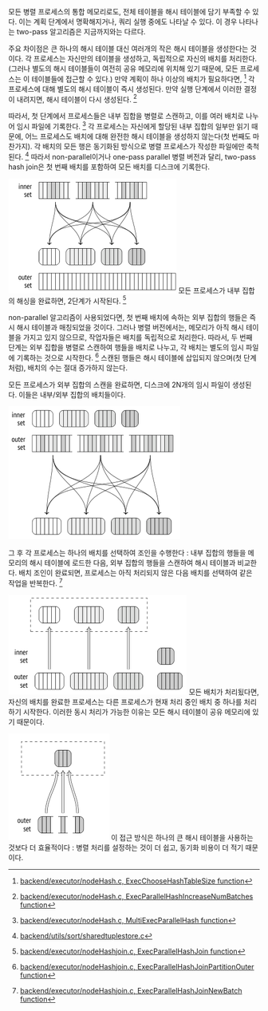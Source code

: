 
모든 병렬 프로세스의 통합 메모리로도, 전체 테이블을 해시 테이블에 담기 부족할 수 있다. 이는 계획 단계에서 명확해지거나, 쿼리 실행 중에도 나타날 수 있다.
이 경우 나타나는 two-pass 알고리즘은 지금까지와는 다르다.

주요 차이점은 큰 하나의 해시 테이블 대신 여러개의 작은 해시 테이블을 생성한다는 것이다.
각 프로세스는 자신만의 테이블을 생성하고, 독립적으로 자신의 배치를 처리한다. (그러나 별도의 해시 테이블들이 여전히 공유 메모리에 위치해 있기 때문에, 모든 프로세스는 이 테이블들에 접근할 수 있다.)
만약 계획이 하나 이상의 배치가 필요하다면, [^1] 각 프로세스에 대해 별도의 해시 테이블이 즉시 생성된다. 만약 실행 단계에서 이러한 결정이 내려지면, 해시 테이블이 다시 생성된다. [^2]

따라서, 첫 단계에서 프로세스들은 내부 집합을 병렬로 스캔하고, 이를 여러 배치로 나누어 임시 파일에 기록한다. [^3] 각 프로세스는 자신에게 할당된 내부 집합의 일부만 읽기 때문에, 어느 프로세스도 배치에 대해 완전한 해시 테이블을 생성하지 않는다(첫 번째도 마찬가지).
각 배치의 모든 행은 동기화된 방식으로 병렬 프로세스가 작성한 파일에만 축척된다. [^4] 따라서 non-parallel이거나 one-pass parallel 병렬 버전과 달리, two-pass hash join은 첫 번째 배치를 포함하여 모든 배치를 디스크에 기록한다.

![400](_static/Pasted%20image%2020241024100433.png)
모든 프로세스가 내부 집합의 해싱을 완료하면, 2단계가 시작된다. [^5]

non-parallel 알고리즘이 사용되었다면, 첫 번째 배치에 속하는 외부 집합의 행들은 즉시 해시 테이블과 매칭되었을 것이다. 그러나 병렬 버전에서는, 메모리가 아직 해시 테이블을 가지고 있지 않으므로, 작업자들은 배치를 독립적으로 처리한다.
따라서, 두 번째 단계는 외부 집합을 병렬로 스캔하여 행들을 배치로 나누고, 각 배치는 별도의 임시 파일에 기록하는 것으로 시작한다. [^6]
스캔된 행들은 해시 테이블에 삽입되지 않으며(첫 단계처럼), 배치의 수는 절대 증가하지 않는다.

모든 프로세스가 외부 집합의 스캔을 완료하면, 디스크에 2N개의 임시 파일이 생성된다. 이들은 내부/외부 집합의 배치들이다.

![400](_static/Pasted%20image%2020241024101100.png)


그 후 각 프로세스는 하나의 배치를 선택하여 조인을 수행한다 : 내부 집합의 행들을 메모리의 해시 테이블에 로드한 다음, 외부 집합의  행들을 스캔하여 해시 테이블과 비교한다.
배치 조인이 완료되면, 프로세스는 아직 처리되지 않은 다음 배치를 선택하여 같은 작업을 반복한다. [^7]

![400](_static/Pasted%20image%2020241024101418.png)
모든 배치가 처리됬다면, 자신의 배치를 완료한 프로세스는 다른 프로세스가 현재 처리 중인 배치 중 하나를 처리하기 시작한다. 이러한 동시 처리가 가능한 이유는 모든 해시 테이블이 공유 메모리에 있기 때문이다.

![200](_static/Pasted%20image%2020241024101559.png)
이 접근 방식은 하나의 큰 해시 테이블을 사용하는 것보다 더 효율적이다 : 병렬 처리를 설정하는 것이 더 쉽고, 동기화 비용이 더 적기 때문이다.



[^1]:[backend/executor/nodeHash.c, ExecChooseHashTableSize function](https://git.postgresql.org/gitweb/?p=postgresql.git;a=blob;f=src/backend/executor/nodeHash.c;hb=REL_14_STABLE)
[^2]:[backend/executor/nodeHash.c, ExecParallelHashIncreaseNumBatches function](https://git.postgresql.org/gitweb/?p=postgresql.git;a=blob;f=src/backend/executor/nodeHash.c;hb=REL_14_STABLE)
[^3]:[backend/executor/nodeHash.c, MultiExecParallelHash function](https://git.postgresql.org/gitweb/?p=postgresql.git;a=blob;f=src/backend/executor/nodeHash.c;hb=REL_14_STABLE)
[^4]:[backend/utils/sort/sharedtuplestore.c](https://git.postgresql.org/gitweb/?p=postgresql.git;a=blob;f=src/backend/utils/sort/sharedtuplestore.c;hb=REL_14_STABLE)
[^5]:[ backend/executor/nodeHashjoin.c, ExecParallelHashJoin function](https://git.postgresql.org/gitweb/?p=postgresql.git;a=blob;f=src/backend/executor/nodeHashjoin.c;hb=REL_14_STABLE)
[^6]:[ backend/executor/nodeHashjoin.c, ExecParallelHashJoinPartitionOuter function](https://git.postgresql.org/gitweb/?p=postgresql.git;a=blob;f=src/backend/executor/nodeHashjoin.c;hb=REL_14_STABLE)

[^7]:[ backend/executor/nodeHashjoin.c, ExecParallelHashJoinNewBatch function](https://git.postgresql.org/gitweb/?p=postgresql.git;a=blob;f=src/backend/executor/nodeHashjoin.c;hb=REL_14_STABLE)